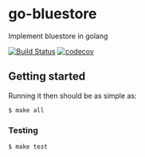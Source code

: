 # go-bluestore

Implement bluestore in golang

[![Build Status](https://circleci.com/gh/go-bluestore/go-bluestore/tree/master.svg?style=shield)](https://circleci.com/gh/go-bluestore/go-bluestore/tree/master)
[![codecov](https://codecov.io/gh/go-bluestore/go-bluestore/branch/master/graph/badge.svg)](https://codecov.io/gh/go-bluestore/go-bluestore)

## Getting started

Running it then should be as simple as:

```
$ make all
```

### Testing

```
$ make test
```

